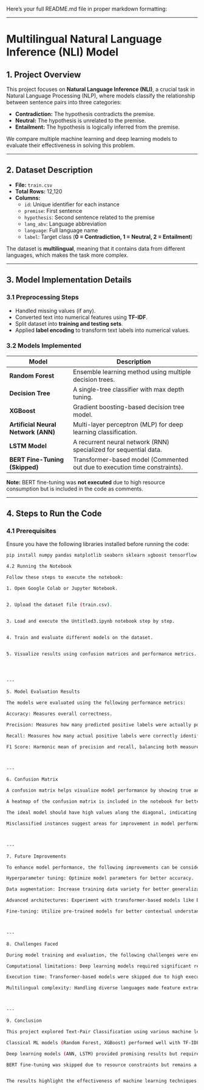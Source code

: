 Here’s your full README.md file in proper markdown formatting:


---

# Multilingual Natural Language Inference (NLI) Model

## **1. Project Overview**
This project focuses on **Natural Language Inference (NLI)**, a crucial task in Natural Language Processing (NLP), where models classify the relationship between sentence pairs into three categories:  
- **Contradiction:** The hypothesis contradicts the premise.  
- **Neutral:** The hypothesis is unrelated to the premise.  
- **Entailment:** The hypothesis is logically inferred from the premise.  

We compare multiple machine learning and deep learning models to evaluate their effectiveness in solving this problem.  

---

## **2. Dataset Description**
- **File:** `train.csv`  
- **Total Rows:** 12,120  
- **Columns:**  
  - `id`: Unique identifier for each instance  
  - `premise`: First sentence  
  - `hypothesis`: Second sentence related to the premise  
  - `lang_abv`: Language abbreviation  
  - `language`: Full language name  
  - `label`: Target class (**0 = Contradiction, 1 = Neutral, 2 = Entailment**)  

The dataset is **multilingual**, meaning that it contains data from different languages, which makes the task more complex.  

---

## **3. Model Implementation Details**
### **3.1 Preprocessing Steps**
- Handled missing values (if any).  
- Converted text into numerical features using **TF-IDF**.  
- Split dataset into **training and testing sets**.  
- Applied **label encoding** to transform text labels into numerical values.  

### **3.2 Models Implemented**
| Model               | Description |
|--------------------|--------------------------------------|
| **Random Forest**   | Ensemble learning method using multiple decision trees. |
| **Decision Tree**   | A single-tree classifier with max depth tuning. |
| **XGBoost**         | Gradient boosting-based decision tree model. |
| **Artificial Neural Network (ANN)** | Multi-layer perceptron (MLP) for deep learning classification. |
| **LSTM Model**      | A recurrent neural network (RNN) specialized for sequential data. |
| **BERT Fine-Tuning (Skipped)** | Transformer-based model (Commented out due to execution time constraints). |

**Note:** BERT fine-tuning was **not executed** due to high resource consumption but is included in the code as comments.

---

## **4. Steps to Run the Code**
### **4.1 Prerequisites**
Ensure you have the following libraries installed before running the code:  
```bash
pip install numpy pandas matplotlib seaborn sklearn xgboost tensorflow transformers

4.2 Running the Notebook

Follow these steps to execute the notebook:

1. Open Google Colab or Jupyter Notebook.


2. Upload the dataset file (train.csv).


3. Load and execute the Untitled3.ipynb notebook step by step.


4. Train and evaluate different models on the dataset.


5. Visualize results using confusion matrices and performance metrics.




---

5. Model Evaluation Results

The models were evaluated using the following performance metrics:

Accuracy: Measures overall correctness.

Precision: Measures how many predicted positive labels were actually positive.

Recall: Measures how many actual positive labels were correctly identified.

F1 Score: Harmonic mean of precision and recall, balancing both measures.



---

6. Confusion Matrix

A confusion matrix helps visualize model performance by showing true and false predictions.

A heatmap of the confusion matrix is included in the notebook for better understanding.

The ideal model should have high values along the diagonal, indicating correct predictions.

Misclassified instances suggest areas for improvement in model performance.



---

7. Future Improvements

To enhance model performance, the following improvements can be considered:

Hyperparameter tuning: Optimize model parameters for better accuracy.

Data augmentation: Increase training data variety for better generalization.

Advanced architectures: Experiment with transformer-based models like BERT.

Fine-tuning: Utilize pre-trained models for better contextual understanding.



---

8. Challenges Faced

During model training and evaluation, the following challenges were encountered:

Computational limitations: Deep learning models required significant resources.

Execution time: Transformer-based models were skipped due to high execution time.

Multilingual complexity: Handling diverse languages made feature extraction challenging.



---

9. Conclusion

This project explored Text-Pair Classification using various machine learning and deep learning models. Key takeaways:

Classical ML models (Random Forest, XGBoost) performed well with TF-IDF features.

Deep learning models (ANN, LSTM) provided promising results but required extensive tuning.

BERT fine-tuning was skipped due to resource constraints but remains a potential future improvement.


The results highlight the effectiveness of machine learning techniques in Natural Language Inference (NLI), with room for further enhancements.
